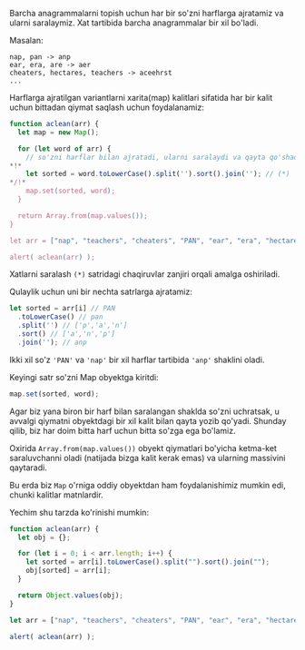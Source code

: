 Barcha anagrammalarni topish uchun har bir so'zni harflarga ajratamiz va ularni saralaymiz. Xat tartibida barcha anagrammalar bir xil bo'ladi.

Masalan:

```
nap, pan -> anp
ear, era, are -> aer
cheaters, hectares, teachers -> aceehrst
...
```

Harflarga ajratilgan variantlarni xarita(map) kalitlari sifatida har bir kalit uchun bittadan qiymat saqlash uchun foydalanamiz:

```js run
function aclean(arr) {
  let map = new Map();

  for (let word of arr) {
    // so'zni harflar bilan ajratadi, ularni saralaydi va qayta qo'shadi
*!*
    let sorted = word.toLowerCase().split('').sort().join(''); // (*)
*/!*
    map.set(sorted, word);
  }

  return Array.from(map.values());
}

let arr = ["nap", "teachers", "cheaters", "PAN", "ear", "era", "hectares"];

alert( aclean(arr) );
```

Xatlarni saralash `(*)` satridagi chaqiruvlar zanjiri orqali amalga oshiriladi.

Qulaylik uchun uni bir nechta satrlarga ajratamiz:

```js
let sorted = arr[i] // PAN
  .toLowerCase() // pan
  .split('') // ['p','a','n']
  .sort() // ['a','n','p']
  .join(''); // anp
```

Ikki xil so'z `'PAN'` va `'nap'` bir xil harflar tartibida `'anp'` shaklini oladi.

Keyingi satr so'zni Map obyektga kiritdi:

```js
map.set(sorted, word);
```

Agar biz yana biron bir harf bilan saralangan shaklda so'zni uchratsak, u avvalgi qiymatni obyektdagi bir xil kalit bilan qayta yozib qo'yadi. Shunday qilib, biz har doim bitta harf uchun bitta so'zga ega bo'lamiz.

Oxirida `Array.from(map.values())` obyekt qiymatlari bo'yicha ketma-ket saraluvchanni oladi (natijada bizga kalit kerak emas) va ularning massivini qaytaradi.

Bu erda biz `Map` o'rniga oddiy obyektdan ham foydalanishimiz mumkin edi, chunki kalitlar matnlardir.

Yechim shu tarzda ko'rinishi mumkin:

```js run demo
function aclean(arr) {
  let obj = {};

  for (let i = 0; i < arr.length; i++) {
    let sorted = arr[i].toLowerCase().split("").sort().join("");
    obj[sorted] = arr[i];
  }

  return Object.values(obj);
}

let arr = ["nap", "teachers", "cheaters", "PAN", "ear", "era", "hectares"];

alert( aclean(arr) );
```
